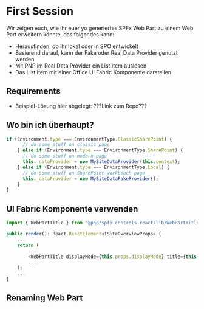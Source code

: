 # First Session
Wir zeigen euch, wie ihr euer yo generiertes SPFx Web Part zu einem Web Part erweitern könnte, das folgendes kann:


* Herausfinden, ob ihr lokal oder in SPO entwickelt
* Basierend darauf, kann der Fake oder Real Data Provider genutzt werden
* Mit PNP im Real Data Provider ein List Item auslesen
* Das List Item mit einer Office UI Fabric Komponente darstellen

## Requirements
* Beispiel-Lösung hier abgelegt: ???Link zum Repo???



## Wo bin ich überhaupt?
```javascript
if (Environment.type === EnvironmentType.ClassicSharePoint) {
      // do some stuff on classic page
    } else if (Environment.type === EnvironmentType.SharePoint) {
      // do some stuff on modern page
      this._dataProvider = new MySiteDataProvider(this.context);
    } else if (Environment.type === EnvironmentType.Local) {
      // do some stuff on SharePoint workbench page
      this._dataProvider = new MySiteDataFakeProvider();
    }
}
```


## UI Fabric Komponente verwenden
```javascript
import { WebPartTitle } from "@pnp/spfx-controls-react/lib/WebPartTitle";

public render(): React.ReactElement<ISiteOverviewProps> {
    ...
    return (
        ...
        <WebPartTitle displayMode={this.props.displayMode} title={this.props.title} updateProperty={this.props.fUpdateProperty} />
        ...
    );
    ...
}

```

## Renaming Web Part